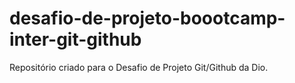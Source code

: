 # desafio-de-projeto-boootcamp-inter-git-github
Repositório criado para o Desafio de Projeto Git/Github da Dio.
